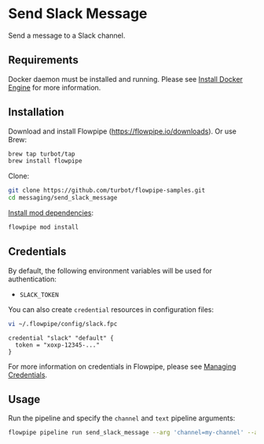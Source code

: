 # Send Slack Message

Send a message to a Slack channel.

## Requirements

Docker daemon must be installed and running. Please see [Install Docker Engine](https://docs.docker.com/engine/install/) for more information.

## Installation

Download and install Flowpipe (https://flowpipe.io/downloads). Or use Brew:

```sh
brew tap turbot/tap
brew install flowpipe
```

Clone:

```sh
git clone https://github.com/turbot/flowpipe-samples.git
cd messaging/send_slack_message
```

[Install mod dependencies](https://www.flowpipe.io/docs/mods/mod-dependencies#mod-dependencies):

```sh
flowpipe mod install
```

## Credentials

By default, the following environment variables will be used for authentication:

- `SLACK_TOKEN`

You can also create `credential` resources in configuration files:

```sh
vi ~/.flowpipe/config/slack.fpc
```

```hcl
credential "slack" "default" {
  token = "xoxp-12345-..."
}
```

For more information on credentials in Flowpipe, please see [Managing Credentials](https://flowpipe.io/docs/run/credentials).

## Usage

Run the pipeline and specify the `channel` and `text` pipeline arguments:

```sh
flowpipe pipeline run send_slack_message --arg 'channel=my-channel' --arg 'text=Hello world!'
```
